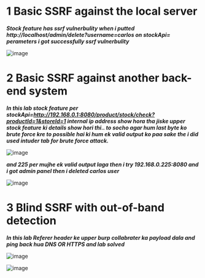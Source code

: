 # 1 Basic SSRF against the local server

***Stock feature has ssrf vulnerbulity when i putted http://localhost/admin/delete?username=carlos on stockApi= perameters i got successfully ssrf vulnerbulity***

![image](https://github.com/Jeetu-study/ssrf/assets/132050251/fc65d923-cacd-40d5-852a-b0215ec8c747)


# 2 Basic SSRF against another back-end system

***In this lab stock feature per stockApi=http://192.168.0.1:8080/product/stock/check?productId=1&storeId=1 internal ip address show hora tha jiske upper stock feature ki details show hori thi.. to socho agar hum last byte ko brute force kre to possible hai ki hum ek valid output ko paa sake the i did used intuder tab for brute force attack.***

![image](https://github.com/Jeetu-study/ssrf/assets/132050251/eb95314f-a92a-413e-827f-0dc6dd912060)

***and 225 per mujhe ek valid output laga then i try 192.168.0.225:8080  and i got admin panel then i deleted carlos user***

![image](https://github.com/Jeetu-study/ssrf/assets/132050251/a97e5d52-6784-485b-a6c5-8fe0a7922aff)


# 3 Blind SSRF with out-of-band detection

***In this lab Referer header ke upper burp collabrater ka payload dala and ping back hua DNS OR HTTPS and lab solved***

![image](https://github.com/Jeetu-study/ssrf/assets/132050251/0d0da51f-e504-411e-b8ed-b494a5e82990)

![image](https://github.com/Jeetu-study/ssrf/assets/132050251/d3e01972-8f03-4fbb-b4f1-81107d29d1a8)



